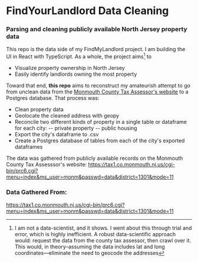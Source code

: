 # FindYourLandlord Data Cleaning

### Parsing and cleaning publicly available North Jersey property data

This repo is the data side of my FindMyLandlord project. I am building the UI in React with TypeScript.
As a whole, the project aims[^1] to

- Visualize property ownership in North Jersey
- Easily identify landlords owning the most property

Toward that end, **this repo** aims to reconstruct my amateurish attempt to go from unclean data from the [Monmouth County Tax Assessor's website](https://tax1.co.monmouth.nj.us/cgi-bin/prc6.cgi?menu=index&ms_user=monm&passwd=data&district=1301&mode=11) to a Postgres database.
That process was:

- Clean property data
- Geolocate the cleaned address with geopy
- Reconcile two different kinds of property in a single table or dataframe for each city:
  -- private property
  -- public housing
- Export the city's dataframe to .csv
- Create a Postgres database of tables from each of the city's exported dataframes

[^1]:
    I am not a data-scientist, and it shows. I went about this through trial and error, which is highly inefficient.
    A robust data-scientific approach would: request the data from the county tax assessor, then crawl over it.
    This would, in theory–assuming the data includes lat and long coordinates—eliminate the need to geocode the addresses

The data was gathered from publicly available records on the Monmouth County Tax Assesssor's website:
https://tax1.co.monmouth.nj.us/cgi-bin/prc6.cgi?menu=index&ms_user=monm&passwd=data&district=1301&mode=11

### Data Gathered From:

https://tax1.co.monmouth.nj.us/cgi-bin/prc6.cgi?menu=index&ms_user=monm&passwd=data&district=1301&mode=11
